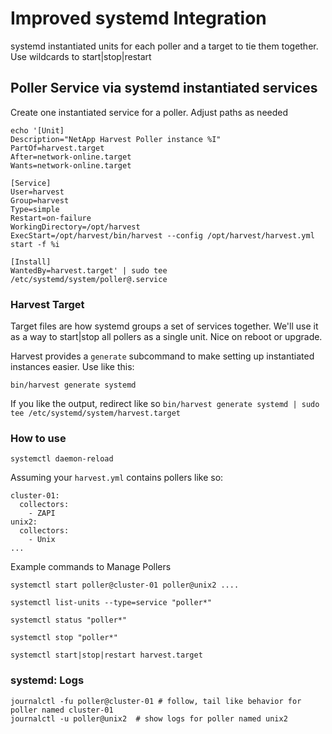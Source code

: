 # Improved systemd Integration

systemd instantiated units for each poller and a target to tie them together. Use wildcards to start|stop|restart

## Poller Service via systemd instantiated services

Create one instantiated service for a poller. Adjust paths as needed

```
echo '[Unit]
Description="NetApp Harvest Poller instance %I"
PartOf=harvest.target
After=network-online.target
Wants=network-online.target

[Service]
User=harvest
Group=harvest
Type=simple
Restart=on-failure 
WorkingDirectory=/opt/harvest
ExecStart=/opt/harvest/bin/harvest --config /opt/harvest/harvest.yml start -f %i

[Install]
WantedBy=harvest.target' | sudo tee /etc/systemd/system/poller@.service

```

### Harvest Target

Target files are how systemd groups a set of services together. We'll use it as a way to start|stop all pollers as a single unit. Nice on reboot or upgrade.

Harvest provides a `generate` subcommand to make setting up instantiated instances easier. Use like this:

```
bin/harvest generate systemd
```

If you like the output, redirect like so `bin/harvest generate systemd | sudo tee /etc/systemd/system/harvest.target`

### How to use

`systemctl daemon-reload`

Assuming your `harvest.yml` contains pollers like so:

```
cluster-01:
  collectors:
    - ZAPI
unix2:
  collectors:
    - Unix
...
```

Example commands to Manage Pollers

```
systemctl start poller@cluster-01 poller@unix2 ....

systemctl list-units --type=service "poller*"

systemctl status "poller*"

systemctl stop "poller*"

systemctl start|stop|restart harvest.target

```

### systemd: Logs

```
journalctl -fu poller@cluster-01 # follow, tail like behavior for poller named cluster-01
journalctl -u poller@unix2  # show logs for poller named unix2
```
